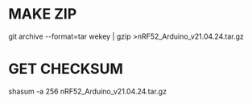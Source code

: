 # MAKE ZIP

git archive --format=tar wekey | gzip >nRF52_Arduino_v21.04.24.tar.gz

# GET CHECKSUM

shasum -a 256 nRF52_Arduino_v21.04.24.tar.gz

